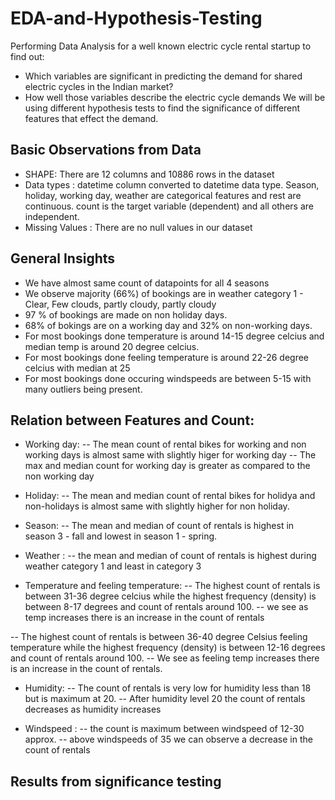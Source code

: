 # EDA-and-Hypothesis-Testing
Performing Data Analysis for a well known electric cycle rental startup to find out: 
 - Which variables are significant in predicting the demand for shared electric cycles in the Indian market?
 - How well those variables describe the electric cycle demands
We will be using different hypothesis tests to find the significance of different features that effect the demand.

## Basic Observations from Data 
- SHAPE: There are 12 columns and 10886 rows in the dataset
- Data types : datetime column converted to datetime data type. Season, holiday, working day, weather are categorical features and rest are continuous. count is the target variable (dependent) and all others are independent.
- Missing Values : There are no null values in our dataset

## General Insights
 - We have almost same count of datapoints for all 4 seasons
 - We observe majority (66%) of bookings are in weather category 1 - Clear, Few clouds, partly cloudy, partly cloudy
 - 97 % of bookings are made on non holiday days.
 - 68% of bokings are on a working day and 32% on non-working days.
 - For most bookings done temperature is around 14-15 degree celcius and median temp is around 20 degree celcius. 
 - For most bookings done feeling temperature is around 22-26 degree celcius with median at 25
 - For most bookings done occuring windspeeds are between 5-15 with many outliers being present.


## Relation between Features and Count:

- Working day: 
 -- The mean count of rental bikes for working and non working days is almost same with slightly higer for working day
 -- The max and median count for working day is greater as compared to the non working day

- Holiday: 
 -- The mean and median count of rental bikes for holidya and non-holidays is almost same with slightly higher for non holiday.

- Season:
 -- The mean and median of count of rentals is highest in season 3 - fall and lowest in season 1 - spring.

- Weather :
 -- the mean and median of count of rentals is highest during weather category 1 and least in category 3

- Temperature and feeling temperature:
 -- The highest count of rentals is between 31-36 degree celcius while the highest frequency (density) is between 8-17 degrees and count of rentals around 100.
 -- we see as temp increases there is an increase in the count of rentals

 -- The highest count of rentals is between 36-40 degree Celsius feeling temperature while the highest frequency (density) is between 12-16 degrees and count of rentals around 100.
 -- We see as feeling temp increases there is an increase in the count of rentals.

- Humidity:
 -- The count of rentals is very low for humidity less than 18 but is maximum at 20.
 -- After humidity level 20 the count of rentals decreases as humidity increases

- Windspeed :
 -- the count is maximum between windspeed of 12-30 approx.
 -- above windspeeds of 35 we can observe a decrease in the count of rentals

## Results from significance testing



